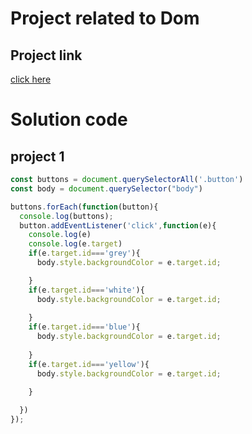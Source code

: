 # Project related to Dom

## Project link
[click here](https://stackblitz.com/edit/dom-project-chaiaurcode?file=index.html)

# Solution code

## project 1

```javascript
const buttons = document.querySelectorAll('.button')
const body = document.querySelector("body")

buttons.forEach(function(button){
  console.log(buttons);
  button.addEventListener('click',function(e){
    console.log(e)
    console.log(e.target)
    if(e.target.id==='grey'){
      body.style.backgroundColor = e.target.id;

    }
    if(e.target.id==='white'){
      body.style.backgroundColor = e.target.id;
      
    }
    if(e.target.id==='blue'){
      body.style.backgroundColor = e.target.id;
      
    }
    if(e.target.id==='yellow'){
      body.style.backgroundColor = e.target.id;
      
    }

  })
});

```